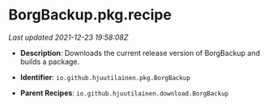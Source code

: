 # BorgBackup.pkg.recipe

_Last updated 2021-12-23 19:58:08Z_

- **Description**: Downloads the current release version of BorgBackup and builds a package.

- **Identifier**: `io.github.hjuutilainen.pkg.BorgBackup`

- **Parent Recipes**: `io.github.hjuutilainen.download.BorgBackup`